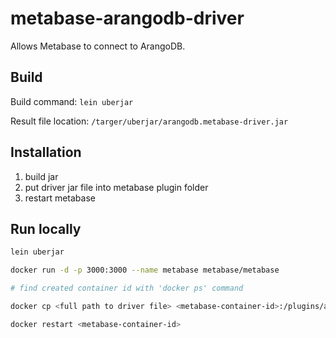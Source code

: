 # metabase-arangodb-driver

Allows Metabase to connect to ArangoDB.

## Build

Build command: `lein uberjar`

Result file location: `/targer/uberjar/arangodb.metabase-driver.jar`

## Installation

1. build jar
2. put driver jar file into metabase plugin folder
3. restart metabase

## Run locally

```bash
lein uberjar

docker run -d -p 3000:3000 --name metabase metabase/metabase

# find created container id with 'docker ps' command

docker cp <full path to driver file> <metabase-container-id>:/plugins/arangodb.metabase-driver.jar

docker restart <metabase-container-id>

```
